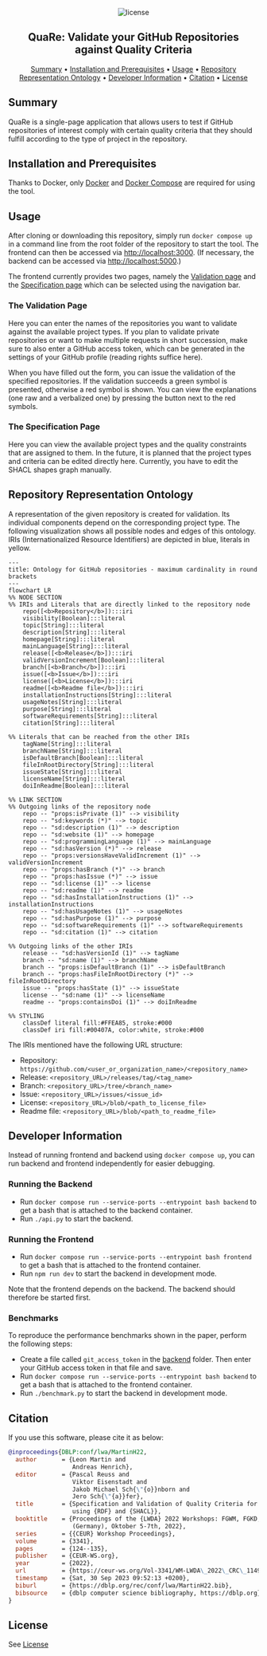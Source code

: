 <p align="center">
    <img src="https://img.shields.io/badge/License-GPLv3-blue.svg" alt="license">
    <br>
</p>
    
<h2 align="center">QuaRe: Validate your GitHub Repositories against Quality Criteria</h2>

<p align="center">
    <a href="#summary">Summary</a>
    •
    <a href="#installation-and-prerequisites">Installation and Prerequisites</a>
    •
    <a href="#usage">Usage</a>
    •
    <a href="#repository-representation-ontology">Repository Representation Ontology</a>
    •
    <a href="#developer-information">Developer Information</a>
    •
    <a href="#citation">Citation</a>
    •
    <a href="#license">License</a>
</p>

## Summary

QuaRe is a single-page application that allows users to test if GitHub repositories of interest comply with certain quality criteria that they should fulfill according to the type of project in the repository. 

## Installation and Prerequisites

Thanks to Docker, only [Docker](https://www.docker.com/) and [Docker Compose](https://docs.docker.com/compose/install/) are required for using the tool.

## Usage 

After cloning or downloading this repository, simply run `docker compose up` in a command line from the root folder of the repository to start the tool. The frontend can then be accessed via [http://localhost:3000](http://localhost:3000). (If necessary, the backend can be accessed via [http://localhost:5000](http://localhost:5000).)

The frontend currently provides two pages, namely the [Validation page](#the-validation-page) and the [Specification page](#the-specification-page) which can be selected using the navigation bar.

### The Validation Page

Here you can enter the names of the repositories you want to validate against the available project types. If you plan to validate private repositories or want to make multiple requests in short succession, make sure to also enter a GitHub access token, which can be generated in the settings of your GitHub profile (reading rights suffice here).

When you have filled out the form, you can issue the validation of the specified repositories. If the validation succeeds a green symbol is presented, otherwise a red symbol is shown. You can view the explanations (one raw and a verbalized one) by pressing the button next to the red symbols.

### The Specification Page

Here you can view the available project types and the quality constraints that are assigned to them. In the future, it is planned that the project types and criteria can be edited directly here. Currently, you have to edit the SHACL shapes graph manually.

## Repository Representation Ontology
A representation of the given repository is created for validation. Its individual components depend on the corresponding project type. The following visualization shows all possible nodes and edges of this ontology. IRIs (Internationalized Resource Identifiers) are depicted in blue, literals in yellow. 

```mermaid
---
title: Ontology for GitHub repositories - maximum cardinality in round brackets
---
flowchart LR
%% NODE SECTION
%% IRIs and Literals that are directly linked to the repository node
    repo([<b>Repository</b>]):::iri
    visibility[Boolean]:::literal
    topic[String]:::literal
    description[String]:::literal
    homepage[String]:::literal
    mainLanguage[String]:::literal
    release([<b>Release</b>]):::iri
    validVersionIncrement[Boolean]:::literal
    branch([<b>Branch</b>]):::iri
    issue([<b>Issue</b>]):::iri
    license([<b>License</b>]):::iri
    readme([<b>Readme file</b>]):::iri
    installationInstructions[String]:::literal
    usageNotes[String]:::literal
    purpose[String]:::literal
    softwareRequirements[String]:::literal
    citation[String]:::literal

%% Literals that can be reached from the other IRIs
    tagName[String]:::literal
    branchName[String]:::literal
    isDefaultBranch[Boolean]:::literal
    fileInRootDirectory[String]:::literal
    issueState[String]:::literal
    licenseName[String]:::literal
    doiInReadme[Boolean]:::literal

%% LINK SECTION
%% Outgoing links of the repository node
    repo -- "props:isPrivate (1)" --> visibility
    repo -- "sd:keywords (*)" --> topic
    repo -- "sd:description (1)" --> description
    repo -- "sd:website (1)" --> homepage
    repo -- "sd:programmingLanguage (1)" --> mainLanguage
    repo -- "sd:hasVersion (*)" --> release
    repo -- "props:versionsHaveValidIncrement (1)" --> validVersionIncrement
    repo -- "props:hasBranch (*)" --> branch
    repo -- "props:hasIssue (*)" --> issue
    repo -- "sd:license (1)" --> license
    repo -- "sd:readme (1)" --> readme
    repo -- "sd:hasInstallationInstructions (1)" --> installationInstructions
    repo -- "sd:hasUsageNotes (1)" --> usageNotes
    repo -- "sd:hasPurpose (1)" --> purpose
    repo -- "sd:softwareRequirements (1)" --> softwareRequirements
    repo -- "sd:citation (1)" --> citation

%% Outgoing links of the other IRIs
    release -- "sd:hasVersionId (1)" --> tagName
    branch -- "sd:name (1)" --> branchName
    branch -- "props:isDefaultBranch (1)" --> isDefaultBranch
    branch -- "props:hasFileInRootDirectory (*)" --> fileInRootDirectory
    issue -- "props:hasState (1)" --> issueState
    license -- "sd:name (1)" --> licenseName
    readme -- "props:containsDoi (1)" --> doiInReadme

%% STYLING
    classDef literal fill:#FFEA85, stroke:#000
    classDef iri fill:#00407A, color:white, stroke:#000
```
The IRIs mentioned have the following URL structure:
* Repository: `https://github.com/<user_or_organization_name>/<repository_name>`
* Release: `<repository_URL>/releases/tag/<tag_name>`
* Branch: `<repository_URL>/tree/<branch_name>`
* Issue: `<repository_URL>/issues/<issue_id>`
* License: `<repository_URL>/blob/<path_to_license_file>`
* Readme file: `<repository_URL>/blob/<path_to_readme_file>`

## Developer Information

Instead of running frontend and backend using `docker compose up`, you can run backend and frontend independently for easier debugging.
### Running the Backend

- Run `docker compose run --service-ports --entrypoint bash backend` to get a bash that is attached to the backend container.
- Run `./api.py` to start the backend. 

### Running the Frontend

- Run `docker compose run --service-ports --entrypoint bash frontend` to get a bash that is attached to the frontend container.
- Run `npm run dev` to start the backend in development mode. 

Note that the frontend depends on the backend. The backend should therefore be started first.

### Benchmarks

To reproduce the performance benchmarks shown in the paper, perform the following steps: 

- Create a file called `git_access_token` in the [backend](./backend/) folder. Then enter your GitHub access token in that file and save. 
- Run `docker compose run --service-ports --entrypoint bash backend` to get a bash that is attached to the frontend container.
- Run `./benchmark.py` to start the backend in development mode. 

## Citation
If you use this software, please cite it as below:

```bibtex
@inproceedings{DBLP:conf/lwa/MartinH22,
  author       = {Leon Martin and
                  Andreas Henrich},
  editor       = {Pascal Reuss and
                  Viktor Eisenstadt and
                  Jakob Michael Sch{\"{o}}nborn and
                  Jero Sch{\"{a}}fer},
  title        = {Specification and Validation of Quality Criteria for Git Repositories
                  using {RDF} and {SHACL}},
  booktitle    = {Proceedings of the {LWDA} 2022 Workshops: FGWM, FGKD, and FGDB, Hildesheim
                  (Germany), Oktober 5-7th, 2022},
  series       = {{CEUR} Workshop Proceedings},
  volume       = {3341},
  pages        = {124--135},
  publisher    = {CEUR-WS.org},
  year         = {2022},
  url          = {https://ceur-ws.org/Vol-3341/WM-LWDA\_2022\_CRC\_1149.pdf},
  timestamp    = {Sat, 30 Sep 2023 09:52:13 +0200},
  biburl       = {https://dblp.org/rec/conf/lwa/MartinH22.bib},
  bibsource    = {dblp computer science bibliography, https://dblp.org}
}
```

## License

See [License](./LICENSE/)
